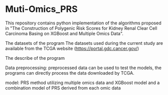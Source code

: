 # Muti-Omics_PRS
This repository contains python implementation of the algorithms proposed in "The Construction of Polygenic Risk Scores for Kidney Renal Clear Cell Carcinoma Basing on XGBoost and Multiple Omics Data".

The datasets of the program
The datasets used during the current study are available from the TCGA website (https://portal.gdc.cancer.gov/)

The describe of the program

Data preprocessing: preprocessed data can be used to test the models, the programs can directly process the data downloaded by TCGA.

model: PRS method utilizing multiple omics data and XGBoost model and a combination model of PRS derived from each omic data
